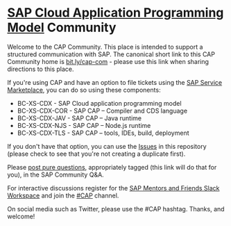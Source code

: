 # [SAP Cloud Application Programming Model](https://cap.cloud.sap/docs/) Community

Welcome to the CAP Community. This place is intended to support a structured communication with SAP. The canonical short link to this CAP Community home is [bit.ly/cap-com](https://bit.ly/cap-com) - please use this link when sharing directions to this place.

If you're using CAP and have an option to file tickets using the [SAP Service Marketplace](https://launchpad.support.sap.com/), you can do so using these components:

* BC-XS-CDX - SAP Cloud application programming model
* BC-XS-CDX-COR - SAP CAP – Compiler and CDS language
* BC-XS-CDX-JAV - SAP CAP – Java runtime
* BC-XS-CDX-NJS - SAP CAP – Node.js runtime
* BC-XS-CDX-TLS - SAP CAP – tools, IDEs, build, deployment

If you don't have that option, you can use the [Issues](https://github.com/sapmentors/cap-community/issues) in this repository (please check to see that you're not creating a duplicate first). 

Please [post pure questions](https://answers.sap.com/questions/ask.html?primaryTagId=9f13aee1-834c-4105-8e43-ee442775e5ce), appropriately tagged (this link will do that for you), in the SAP Community Q&A.

For interactive discussions register for the [SAP Mentors and Friends Slack Workspace](https://sapmentors-slack-invite.cfapps.eu10.hana.ondemand.com/) and join the [#CAP](https://sapmentors.slack.com/messages/CNX247875) channel.

On social media such as Twitter, please use the #CAP hashtag. Thanks, and welcome!
